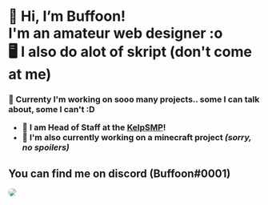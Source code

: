 # 👋 Hi, I’m Buffoon!<br> I'm an amateur web designer :o <br> 🖥️ I also do alot of skript (don't come at me)

### 🍊 Currenty I'm working on sooo many projects.. some I can talk about, some I can't :D <br> <ul> <li>🍃 I am Head of Staff at the [KelpSMP](https://kelpsmp.com/discord)!</li> <li> 🤫 I'm also currently working on a minecraft project *(sorry, no spoilers)*</li>
## You can find me on discord (Buffoon#0001)

<img src="https://buffoonspoon.co.uk/images/sitebackground.png" style="border-radius: 10px;">

<!---
BuffoonSpoon/BuffoonSpoon is a ✨ special ✨ repository because its `README.md` (this file) appears on your GitHub profile.
You can click the Preview link to take a look at your changes.
--->
